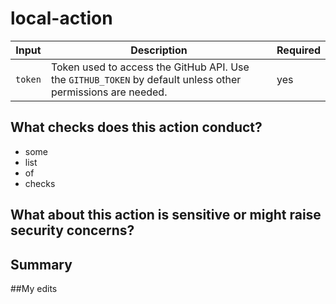 # local-action

<!-- about this action -->

| Input   | Description                                                                                                 | Required |
| ------- | ----------------------------------------------------------------------------------------------------------- | -------- |
| `token` | Token used to access the GitHub API. Use the `GITHUB_TOKEN` by default unless other permissions are needed. | yes      |

## What checks does this action conduct?

- some
- list
- of
- checks

## What about this action is sensitive or might raise security concerns?

## Summary
##My edits
